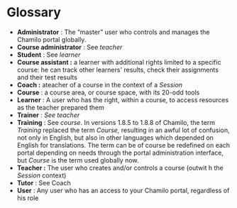 # Glossary

* **Administrator** : The “master” user who controls and manages the Chamilo portal globally.
* **Course administrator** : See _teacher_
* **Student** : See _learner_
* **Course assistant :** a learner with additional rights limited to a specific course: he can track other learners' results, check their assignments and their test results
* **Coach :** ateacher of a course in the context of a _Session_
* **Course** : a course area, or course space, with its 20-odd tools
* **Learner** : A user who has the right, within a course, to access resources as the teacher prepared them
* **Trainer** : _See teacher_
* **Training** : See _course_. In versions 1.8.5 to 1.8.8 of Chamilo, the term _Training_ replaced the term _Course,_ resulting in an awful lot of confusion, not only in English, but also in other languages which depended on English for translations. The term can be of course be redefined on each portal depending on needs through the portal administration interface, but _Course_ is the term used globally now.
* **Teacher :** The user who creates and/or controls a course \(outwit h the _Session_ context\)
* **Tutor** : See Coach
* **User** : Any user who has an access to your Chamilo portal, regardless of his role

